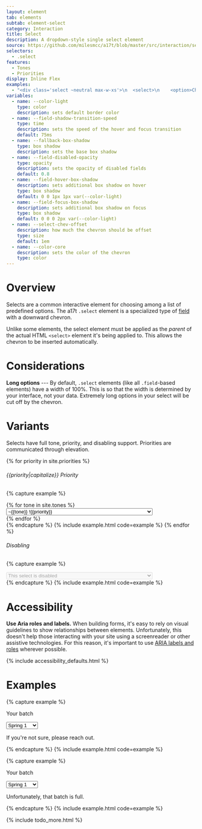 ```yaml
---
layout: element
tab: elements
subtab: element-select
category: Interaction
title: Select
description: A dropdown-style single select element
source: https://github.com/milesmcc/a17t/blob/master/src/interaction/select.css
selectors:
  - .select
features:
  - Tones
  - Priorities
display: Inline Flex
examples:
  - "<div class='select ~neutral max-w-xs'>\n  <select>\n    <option>Choice A</option>\n    <option>Choice B</option>\n    <option>Choice C</option>\n  </select>\n</div>"
variables:
  - name: --color-light
    type: color
    description: sets default border color
  - name: --field-shadow-transition-speed
    type: time
    description: sets the speed of the hover and focus transition
    default: 75ms
  - name: --fallback-box-shadow
    type: box shadow
    description: sets the base box shadow
  - name: --field-disabled-opacity
    type: opacity
    description: sets the opacity of disabled fields
    default: 0.8
  - name: --field-hover-box-shadow
    description: sets additional box shadow on hover
    type: box shadow
    default: 0 0 1px 1px var(--color-light)
  - name: --field-focus-box-shadow
    description: sets additional box shadow on focus
    type: box shadow
    default: 0 0 0 2px var(--color-light)
  - name: --select-chev-offset
    description: how much the chevron should be offset
    type: size
    default: 1em
  - name: --color-core
    description: sets the color of the chevron
    type: color
---
```


# Overview

Selects are a common interactive element for choosing among a list of predefined options. The a17t `.select` element is a specialized type of [field](/interaction/field) with a downward chevron.

Unlike some elements, the select element must be applied as the _parent_ of the actual HTML `<select>` element it's being applied to. This allows the chevron to be inserted automatically.

# Considerations

**Long options** --- By default, `.select` elements (like all `.field`-based elements) have a width of 100%. This is so that the width is determined by your interface, not your data. Extremely long options in your select will be cut off by the chevron.

# Variants

Selects have full tone, priority, and disabling support. Priorities are communicated through elevation.

{% for priority in site.priorities %}
###### {{priority|capitalize}} Priority
{% capture example %}
<section class="md:grid grid-cols-3 gap-4">
{% for tone in site.tones %}
  <div class="select ~{{tone}} !{{priority}}">
    <select>
      <option>~{{tone}} !{{priority}}</option>
      <option>Another option</option>
      <option>A very long option that will overlap with the chevron, hopefully.</option>
    </select>
  </div>
{% endfor %}
</section>
{% endcapture %}
{% include example.html code=example %}
{% endfor %}

###### Disabling

{% capture example %}
<div class="select ~neutral">
  <select disabled>
    <option>This select is disabled</option>
    <option>Another option</option>
    <option>A very long option that will overlap with the chevron, hopefully.</option>
  </select>
</div>
{% endcapture %}
{% include example.html code=example %}

# Accessibility

**Use Aria roles and labels.** When building forms, it's easy to rely on visual guidelines to show relationships between elements. Unfortunately, this doesn't help those interacting with your site using a screenreader or other assistive technologies. For this reason, it's important to use [ARIA labels and roles](https://developer.mozilla.org/en-US/docs/Web/Accessibility/ARIA) wherever possible.

{% include accessibility_defaults.html %}

# Examples

{% capture example %}
<p class="label">Your batch</p>
<div class="select my-1 max-w-xs">
  <select>
    <option>Spring 1</option>
    <option>Spring 2</option>
    <option>Summer 1</option>
    <option>Summer 2</option>
  </select>
</div>
<p class="support">If you're not sure, please reach out.</p>
{% endcapture %}
{% include example.html code=example %}

{% capture example %}
<p class="label">Your batch</p>
<div class="select ~critical my-1 max-w-xs">
  <select>
    <option>Spring 1</option>
    <option>Spring 2</option>
    <option>Summer 1</option>
    <option>Summer 2</option>
  </select>
</div>
<p class="support ~critical">Unfortunately, that batch is full.</p>
{% endcapture %}
{% include example.html code=example %}

{% include todo_more.html %}
